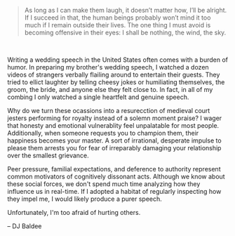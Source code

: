 > As long as I can make them laugh, it doesn’t matter how, I’ll be alright. If I succeed in that, the human beings probably won’t mind it too much if I remain outside their lives. The one thing I must avoid is becoming offensive in their eyes: I shall be nothing, the wind, the sky.
<br>

Writing a wedding speech in the United States often comes with a burden of humor. In preparing my brother's wedding speech, I watched a dozen videos of strangers verbally flailing around to entertain their guests. They tried to ellict laughter by telling cheesy jokes or humiliating themselves, the groom, the bride, and anyone else they felt close to. In fact, in all of my combing I only watched a single heartfelt and genuine speech.

Why do we turn these ocassions into a resurecction of medieval court jesters performing for royalty instead of a solemn moment praise? I wager that honesty and emotional vulnerablity feel unpalatable for most people. Additionally, when someone requests you to champion them, their happiness becomes your master. A sort of irrational, desperate impulse to please them arrests you for fear of irreparably damaging your relationship over the smallest grievance.

Peer pressure, familial expectations, and deference to authority represent common motivators of cognitively dissonant acts. Although we know about these social forces, we don't spend much time analyzing how they influence us in real-time. If I adopted a habitat of regularly inspecting how they impel me, I would likely produce a purer speech. 

Unfortunately, I'm too afraid of hurting others.

&ndash; DJ Baldee
